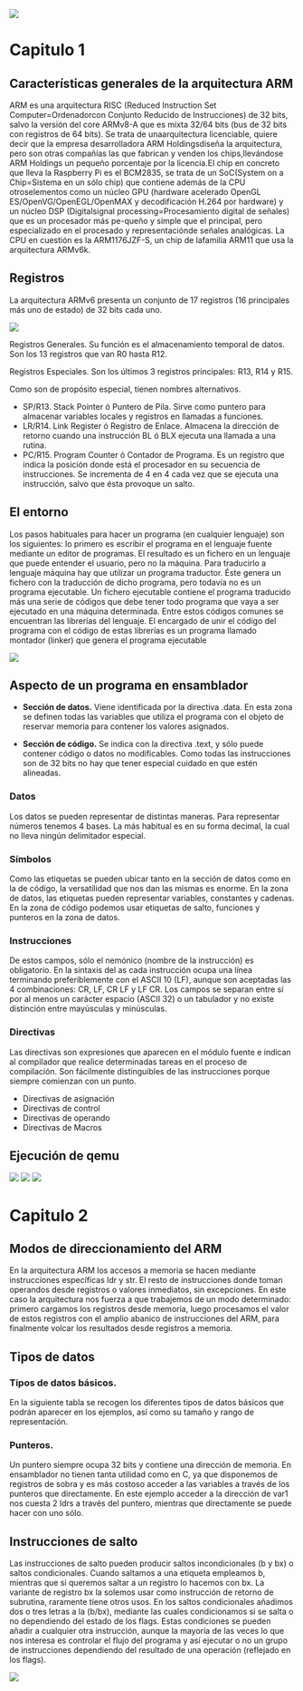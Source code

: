 ![](/Imagen/logointro.png)

# Capitulo 1

## Características generales de la arquitectura ARM

ARM es una arquitectura RISC (Reduced Instruction Set Computer=Ordenadorcon Conjunto Reducido de Instrucciones) de 32 bits, salvo la versión del core ARMv8-A que es mixta 32/64 bits (bus de 32 bits con registros de 64 bits). Se trata de unaarquitectura licenciable, quiere decir que la empresa desarrolladora ARM Holdingsdiseña la arquitectura, pero son otras compañías las que fabrican y venden los chips,llevándose ARM Holdings un pequeño porcentaje por la licencia.El chip en concreto que lleva la Raspberry Pi es el BCM2835, se trata de un SoC(System on a Chip=Sistema en un sólo chip) que contiene además de la CPU otroselementos como un núcleo GPU (hardware acelerado OpenGL ES/OpenVG/OpenEGL/OpenMAX y decodificación H.264 por hardware) y un núcleo DSP (Digitalsignal processing=Procesamiento digital de señales) que es un procesador más pe-queño y simple que el principal, pero especializado en el procesado y representaciónde señales analógicas. La CPU en cuestión es la ARM1176JZF-S, un chip de lafamilia ARM11 que usa la arquitectura ARMv6k.

## Registros

La arquitectura ARMv6 presenta un conjunto de 17 registros (16 principales más
uno de estado) de 32 bits cada uno.

![](/Imagen/Tabla.png)

Registros Generales. Su función es el almacenamiento temporal de datos. Son los 13 registros que van R0 hasta R12.

Registros Especiales. Son los últimos 3 registros principales: R13, R14 y R15.

Como son de propósito especial, tienen nombres alternativos.
- SP/R13. Stack Pointer ó Puntero de Pila. Sirve como puntero para almacenar variables locales y registros en llamadas a funciones.
- LR/R14. Link Register ó Registro de Enlace. Almacena la dirección de retorno cuando una instrucción BL ó BLX ejecuta una llamada a una rutina.
- PC/R15. Program Counter ó Contador de Programa. Es un registro que indica la posición donde está el procesador en su secuencia de instrucciones. Se incrementa de 4 en 4 cada vez que se ejecuta una instrucción, salvo que ésta provoque un salto.

## El entorno

Los pasos habituales para hacer un programa (en cualquier lenguaje) son los siguientes: lo primero es escribir el programa en el lenguaje fuente mediante un editor de programas. El resultado es un fichero en un lenguaje que puede entender el usuario, pero no la máquina. Para traducirlo a lenguaje máquina hay que utilizar un programa traductor. Éste genera un fichero con la traducción de dicho programa, pero todavía no es un programa ejecutable. Un fichero ejecutable contiene el programa traducido más una serie de códigos que debe tener todo programa que vaya a ser ejecutado en una máquina determinada. Entre estos códigos comunes se encuentran las librerías del lenguaje. El encargado de unir el código del programa con el código de estas librerías es un programa llamado montador (linker) que genera el programa ejecutable

![](/Imagen/Tabla1.png)

## Aspecto de un programa en ensamblador

* __Sección de datos.__ Viene identificada por la directiva .data. En esta zona se definen todas las variables que utiliza el programa con el objeto de reservar memoria para contener los valores asignados.

* __Sección de código.__ Se indica con la directiva .text, y sólo puede contener código o datos no modificables. Como todas las instrucciones son de 32 bits no hay que tener especial cuidado en que estén alineadas. 

### Datos
Los datos se pueden representar de distintas maneras. Para representar números tenemos 4 bases. La más habitual es en su forma decimal, la cual no lleva ningún delimitador especial.

### Símbolos
Como las etiquetas se pueden ubicar tanto en la sección de datos como en la de
código, la versatilidad que nos dan las mismas es enorme. En la zona de datos, las etiquetas pueden representar variables, constantes y cadenas. En la zona de código
podemos usar etiquetas de salto, funciones y punteros en la zona de datos.

### Instrucciones
De estos campos, sólo el nemónico (nombre de la instrucción) es obligatorio. En
la sintaxis del as cada instrucción ocupa una línea terminando preferiblemente con
el ASCII 10 (LF), aunque son aceptadas las 4 combinaciones: CR, LF, CR LF y LF
CR. Los campos se separan entre sí por al menos un carácter espacio (ASCII 32) o
un tabulador y no existe distinción entre mayúsculas y minúsculas.

### Directivas
Las directivas son expresiones que aparecen en el módulo fuente e indican al
compilador que realice determinadas tareas en el proceso de compilación. Son fácilmente distinguibles de las instrucciones porque siempre comienzan con un punto.

* Directivas de asignación
* Directivas de control
* Directivas de operando
* Directivas de Macros

## Ejecución de qemu
![](/Imagen/Ejecución.png)
![](/Imagen/Ejecución1.png)
![](/Imagen/Hola.png)

# Capitulo 2

## Modos de direccionamiento del ARM

En la arquitectura ARM los accesos a memoria se hacen mediante instrucciones específicas ldr y str. El resto de instrucciones donde toman operandos desde registros o valores inmediatos, sin excepciones. En este caso la arquitectura nos fuerza a que trabajemos de un modo determinado: primero cargamos los registros desde memoria, luego procesamos el valor de estos registros con el amplio abanico de instrucciones del ARM, para finalmente volcar los resultados desde registros a memoria.

## Tipos de datos

### Tipos de datos básicos.
En la siguiente tabla se recogen los diferentes tipos de datos básicos que podrán aparecer en los ejemplos, así como su
tamaño y rango de representación.

[](/Imagen/Tabla2.png)

### Punteros.

Un puntero siempre ocupa 32 bits y contiene una dirección de memoria. En ensamblador no tienen tanta utilidad como en C, ya que disponemos de registros de sobra y es más costoso acceder a las variables a través de los punteros que directamente. En este ejemplo acceder a la dirección de var1 nos cuesta 2 ldrs a través del puntero, mientras que directamente se puede hacer con uno sólo.

## Instrucciones de salto

Las instrucciones de salto pueden producir saltos incondicionales (b y bx) o saltos condicionales. Cuando saltamos a una etiqueta empleamos b, mientras que si queremos saltar a un registro lo hacemos con bx. La variante de registro bx la solemos usar como instrucción de retorno de subrutina, raramente tiene otros usos. En los saltos condicionales añadimos dos o tres letras a la (b/bx), mediante las cuales condicionamos si se salta o no dependiendo del estado de los flags. Estas condiciones se pueden añadir a cualquier otra instrucción, aunque la mayoría de las veces lo que nos interesa es controlar el flujo del programa y así ejecutar o no un grupo de instrucciones dependiendo del resultado de una operación (reflejado en los flags).

![](/Imagen/Tabla3.png)
